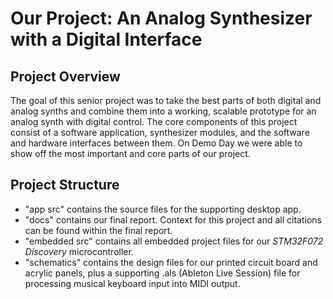 # Our Project: An Analog Synthesizer with a Digital Interface

## Project Overview
The goal of this senior project was to take
the best parts of both digital and analog synths and
combine them into a working, scalable prototype for an
analog synth with digital control. The core components of
this project consist of a software application, synthesizer
modules, and the software and hardware interfaces
between them. On Demo Day we were able to show off
the most important and core parts of our project.

## Project Structure
 - "app src" contains the source files for the supporting desktop app.
 - "docs" contains our final report. Context for this project and all citations can be found within the final report.
 - "embedded src" contains all embedded project files for our *STM32F072 Discovery* microcontroller.
 - "schematics" contains the design files for our printed circuit board and acrylic panels, plus a supporting .als (Ableton Live Session) file for processing musical keyboard input into MIDI output.
